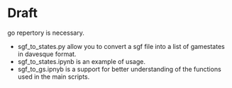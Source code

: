 # Draft

go repertory is necessary.
* sgf_to_states.py allow you to convert a sgf file into a list of gamestates in davesque format.
* sgf_to_states.ipynb is an example of usage.
* sgf_to_gs.ipnyb is a support for better understanding of the functions used in the main scripts.